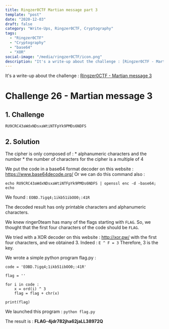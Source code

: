 ```yaml
---
title: Ringzer0CTF Martian message part 3 
template: "post"
date: "2020-12-03"
draft: false
category: "Write-Ups, Ringzer0CTF, Cryptography"
tags:
  - "Ringzer0CTF"
  - "Cryptography"
  - "base64"
  - "XOR"
social-image: "/media/ringzer0CTF/icon.png"
description: "It's a write-up about the challenge : [Ringzer0CTF - Martian message 3](https://ringzer0ctf.com/challenges/26)"
---
```


It's a write-up about the challenge : [Ringzer0CTF - Martian message 3](https://ringzer0ctf.com/challenges/26)

# Challenge 26 - Martian message 3

## 1. Challenge

`RU9CRC43aWdxNDsxaWtiNTFpYk9PMDs6NDFS`


## 2. Solution

The cipher is only composed of :
	* alphanumeric characters and the number 
	* the number of characters for the cipher is a multiple of 4

We put the code in a base64 format decoder on this website :
https://www.base64decode.org/
Or we can do this command also :
```
echo RU9CRC43aWdxNDsxaWtiNTFpYk9PMDs6NDFS | openssl enc -d -base64; echo
```

We found : `EOBD.7igq4;1ikb51ibOO0;:41R`

The decoded result has only printable characters and alphanumeric characters.

We knew ringer0team has many of the flags starting with `FLAG`.
So, we thought that the first four characters of the code should be `FLAG`.

We tried with a XOR decoder on this website : http://xor.pw/
with the first four characters, and we obtained 3. Indeed : `E ^ F = 3`
Therefore, 3 is the key.

We wrote a simple python program flag.py :

```
code = 'EOBD.7igq4;1ikb51ibOO0;:41R'

flag = ''

for i in code :
	x = ord(i) ^ 3
	flag = flag + chr(x)
	
print(flag)
```

We launched this program : `python flag.py`

The result is : **FLAG-4jdr782jha62jaLL38972Q**
